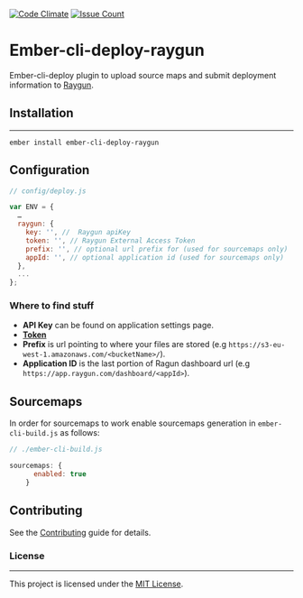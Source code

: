 [![Code Climate](https://codeclimate.com/github/aklkv/ember-cli-deploy-raygun/badges/gpa.svg)](https://codeclimate.com/github/aklkv/ember-cli-deploy-raygun)
[![Issue Count](https://codeclimate.com/github/aklkv/ember-cli-deploy-raygun/badges/issue_count.svg)](https://codeclimate.com/github/aklkv/ember-cli-deploy-raygun)
# Ember-cli-deploy-raygun

Ember-cli-deploy plugin to upload source maps and submit deployment information to [Raygun](http://raygun.com).

## Installation
------------------------------------------------------------------------------

`ember install ember-cli-deploy-raygun`

## Configuration

```javascript
// config/deploy.js

var ENV = {
  …
  raygun: {
    key: '', //  Raygun apiKey
    token: '', // Raygun External Access Token
    prefix: '', // optional url prefix for (used for sourcemaps only)
    appId: '', // optional application id (used for sourcemaps only)
  },
  ...
};

```

### Where to find stuff
- **API Key** can be found on application settings page.
- [**Token**](https://raygun.com/docs/workflow/external-access-token)
- **Prefix** is url pointing to where your files are stored (e.g `https://s3-eu-west-1.amazonaws.com/<bucketName>/`).
- **Application ID** is the last portion of Ragun dashboard url (e.g `https://app.raygun.com/dashboard/<appId>`).

## Sourcemaps

In order for sourcemaps to work enable sourcemaps generation in `ember-cli-build.js` as follows:

```javascript
// ./ember-cli-build.js

sourcemaps: {
      enabled: true
    }

```

Contributing
------------------------------------------------------------------------------

See the [Contributing](CONTRIBUTING.md) guide for details.


### License
------------------------------------------------------------------------------

This project is licensed under the [MIT License](LICENSE.md).
